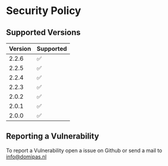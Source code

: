 # Security Policy

## Supported Versions

| Version | Supported          |
| ------- | ------------------ 
| 2.2.6   | :white_check_mark: |
| 2.2.5   | :white_check_mark: |
| 2.2.4   | :white_check_mark: |
| 2.2.3   | :white_check_mark: |
| 2.0.2   | :white_check_mark: |
| 2.0.1   | :white_check_mark: |
| 2.0.0   | :white_check_mark: |

## Reporting a Vulnerability

To report a Vulnerability open a issue on Github or send a mail to info@domipas.nl
